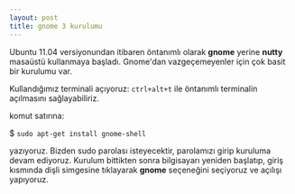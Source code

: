 ```yaml
---
layout: post
title: gnome 3 kurulumu
---
```


Ubuntu 11.04 versiyonundan itibaren öntanımlı olarak **gnome** yerine **nutty**
masaüstü kullanmaya başladı. Gnome'dan vazgeçemeyenler için çok basit bir
kurulumu var.

Kullandığımız terminali açıyoruz:
`ctrl+alt+t` ile öntanımlı terminalin açılmasını sağlayabiliriz.

komut satırına:

$ `sudo apt-get install gnome-shell`

yazıyoruz. Bizden sudo parolası isteyecektir, parolamızı girip kuruluma devam
ediyoruz. Kurulum bittikten sonra bilgisayarı yeniden başlatıp, giriş kısmında
dişli simgesine tıklayarak **gnome** seçeneğini seçiyoruz ve açılışı yapıyoruz.
